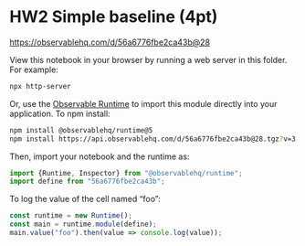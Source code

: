 # HW2 Simple baseline (4pt)

https://observablehq.com/d/56a6776fbe2ca43b@28

View this notebook in your browser by running a web server in this folder. For
example:

~~~sh
npx http-server
~~~

Or, use the [Observable Runtime](https://github.com/observablehq/runtime) to
import this module directly into your application. To npm install:

~~~sh
npm install @observablehq/runtime@5
npm install https://api.observablehq.com/d/56a6776fbe2ca43b@28.tgz?v=3
~~~

Then, import your notebook and the runtime as:

~~~js
import {Runtime, Inspector} from "@observablehq/runtime";
import define from "56a6776fbe2ca43b";
~~~

To log the value of the cell named “foo”:

~~~js
const runtime = new Runtime();
const main = runtime.module(define);
main.value("foo").then(value => console.log(value));
~~~

